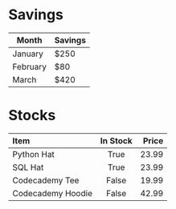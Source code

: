 # Savings

| Month    | Savings |
| -------- | ------- |
| January  | $250    |
| February | $80     |
| March    | $420    |

# Stocks

| Item              | In Stock | Price |
| :---------------- | :------: | ----: |
| Python Hat        |   True   | 23.99 |
| SQL Hat           |   True   | 23.99 |
| Codecademy Tee    |  False   | 19.99 |
| Codecademy Hoodie |  False   | 42.99 |

